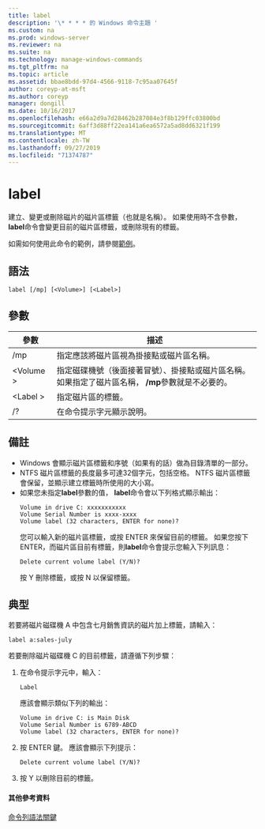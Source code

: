 ```yaml
---
title: label
description: '\* * * * 的 Windows 命令主題 '
ms.custom: na
ms.prod: windows-server
ms.reviewer: na
ms.suite: na
ms.technology: manage-windows-commands
ms.tgt_pltfrm: na
ms.topic: article
ms.assetid: bbae8bdd-97d4-4566-9118-7c95aa07645f
author: coreyp-at-msft
ms.author: coreyp
manager: dongill
ms.date: 10/16/2017
ms.openlocfilehash: e66a2d9a7d28462b287084e3f8b129ffc03800bd
ms.sourcegitcommit: 6aff3d88ff22ea141a6ea6572a5ad8dd6321f199
ms.translationtype: MT
ms.contentlocale: zh-TW
ms.lasthandoff: 09/27/2019
ms.locfileid: "71374787"
---
```

# <a name="label"></a>label



建立、變更或刪除磁片的磁片區標籤（也就是名稱）。 如果使用時不含參數， **label**命令會變更目前的磁片區標籤，或刪除現有的標籤。

如需如何使用此命令的範例，請參閱[範例](#BKMK_examples)。

## <a name="syntax"></a>語法

```
label [/mp] [<Volume>] [<Label>]
```

## <a name="parameters"></a>參數

|參數|描述|
|---------|-----------|
|/mp|指定應該將磁片區視為掛接點或磁片區名稱。|
|\<Volume >|指定磁碟機號（後面接著冒號）、掛接點或磁片區名稱。 如果指定了磁片區名稱， **/mp**參數就是不必要的。|
|\<Label >|指定磁片區的標籤。|
|/?|在命令提示字元顯示說明。|

## <a name="remarks"></a>備註

- Windows 會顯示磁片區標籤和序號（如果有的話）做為目錄清單的一部分。
- NTFS 磁片區標籤的長度最多可達32個字元，包括空格。 NTFS 磁片區標籤會保留，並顯示建立標籤時所使用的大小寫。
- 如果您未指定**label**參數的值， **label**命令會以下列格式顯示輸出：  
  ```
  Volume in drive C: xxxxxxxxxxx 
  Volume Serial Number is xxxx-xxxx 
  Volume label (32 characters, ENTER for none)?
  ```  
  您可以輸入新的磁片區標籤，或按 ENTER 來保留目前的標籤。 如果您按下 ENTER，而磁片區目前有標籤，則**label**命令會提示您輸入下列訊息：  
  ```
  Delete current volume label (Y/N)?
  ```  
  按 Y 刪除標籤，或按 N 以保留標籤。

## <a name="BKMK_examples"></a>典型

若要將磁片磁碟機 A 中包含七月銷售資訊的磁片加上標籤，請輸入：
```
label a:sales-july
```
若要刪除磁片磁碟機 C 的目前標籤，請遵循下列步驟：
1. 在命令提示字元中，輸入：  
   ```
   Label
   ```  
   應該會顯示類似下列的輸出：  
   ```
   Volume in drive C: is Main Disk
   Volume Serial Number is 6789-ABCD
   Volume label (32 characters, ENTER for none)?
   ```  
2. 按 ENTER 鍵。 應該會顯示下列提示：  
   ```
   Delete current volume label (Y/N)?
   ```  
3. 按 Y 以刪除目前的標籤。

#### <a name="additional-references"></a>其他參考資料

[命令列語法關鍵](command-line-syntax-key.md)